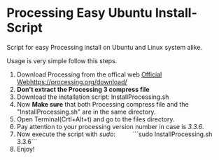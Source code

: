 # Processing Easy Ubuntu Install-Script
Script for easy Processing install on Ubuntu and Linux system alike.

Usage is very simple follow this steps.

1. Download Processing from the offical web [Official Web](https://processing.org/download/)https://processing.org/download/
3. **Don't extract the Processing 3 compress file**
2. Download the installation script: InstallProcessing.sh
4. Now **Make sure** that both Processing compress file and the "InstallProcessing.sh" are in the same directory.
5. Open Terminal(Crtl+Alt+t) and go to the files directory.
6. Pay attention to your processing version number in case is *3.3.6*.
7. Now execute the script with *sudo*:
          ´´´sudo InstallProcessing.sh 3.3.6´´´
8. Enjoy!
